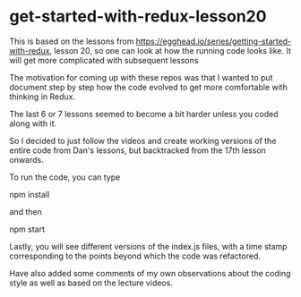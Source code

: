 # get-started-with-redux-lesson20
This is based on the lessons from https://egghead.io/series/getting-started-with-redux, lesson 20,
so one can look at how the running code looks like. It will get more complicated with subsequent 
lessons

The motivation for coming up with these repos was that I wanted to put document step by step 
how the code evolved to get more comfortable with thinking in Redux.

The last 6 or 7 lessons seemed to become a bit harder unless you coded along with it. 

So I decided to just follow the videos and create working versions of the entire code from Dan's lessons,
but backtracked from the 17th lesson onwards. 

To run the code, you can type 

npm install

and then 

npm start 

Lastly, you will see different versions of the index.js files, with a time stamp corresponding to the 
points beyond which the code was refactored. 

Have also added some comments of my own observations about the coding style as well as based on the 
lecture videos. 

 
